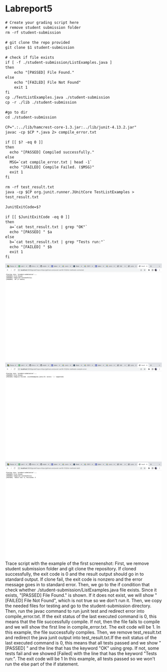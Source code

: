 # Labreport5
```
# Create your grading script here
# remove student submission folder
rm -rf student-submission

# git clone the repo provided
git clone $1 student-submission

# check if file exists
if [ -f ./student-submission/ListExamples.java ]
then
    echo "[PASSED] File Found."
else
    echo "[FAILED] File Not Found"
    exit 1
fi
cp ./TestListExamples.java ./student-submission
cp -r ./lib ./student-submission

#go to dir
cd ./student-submission

CP=".:../lib/hamcrest-core-1.3.jar:../lib/junit-4.13.2.jar"
javac -cp $CP *.java 2> compile_error.txt

if [[ $? -eq 0 ]]
then
  echo "[PASSED] Compiled successfully."
else
  MSG=`cat compile_error.txt | head -1`
  echo "[FAILED] Compile Failed. ($MSG)"
  exit 1
fi

rm -rf test_result.txt
java -cp $CP org.junit.runner.JUnitCore TestListExamples > test_result.txt

JunitExitCode=$?

if [[ $JunitExitCode -eq 0 ]]
then
  a=`cat test_result.txt | grep "OK"`
  echo "[PASSED] " $a
else
  b=`cat test_result.txt | grep "Tests run:"`
  echo "[FAILED] " $b
  exit 1
fi
```
![Image](screenshot5-1.png)
![Image](screenshot5-2.png)
![Image](screenshot5-3.png)
Trace script with the example of the first screenshot:
First, we remove student submission folder and git clone the repository. If cloned successfully, the exit code is 0 and the result output should go in to standard output. If clone fail, the exit code is nonzero and the error message goes in to standard error. Then, we go to the if condition that check whether ./student-submission/ListExamples.java file exists. Since it exists, "[PASSED] File Found." is shown. If it does not exist, we will show  "[FAILED] File Not Found", which is not true so we don't run it. Then, we copy the needed files for testing and go to the student-submission directory. Then, run the javac command to run junit test and redirect error into compile_error.txt. If the exit status of the last executed command is 0, this means that the file successfully compile. If not, then the file fails to compile and we will show the first line in compile_error.txt. The exit code will be 1. In this example, the file successfully compiles. Then, we remove test_result.txt and redirect the java junit output into test_result.txt.If the exit status of the last executed command is 0, this means that all tests passed and we show "[PASSED] " and the line that has the keyword "OK" using grep. If not, some tests fail and we showed [Failed] with the line that has the keyword "Tests run:". The exit code will be 1 In this example, all tests passed so we won't run the else part of the if statement.
